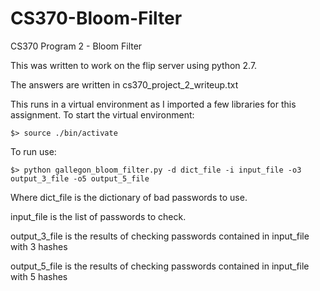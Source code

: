 # CS370-Bloom-Filter
CS370 Program 2 - Bloom Filter

This was written to work on the flip server using python 2.7.

The answers are written in cs370_project_2_writeup.txt

This runs in a virtual environment as I imported a few libraries for this
assignment. To start the virtual environment:

```
$> source ./bin/activate
```

To run use:

```
$> python gallegon_bloom_filter.py -d dict_file -i input_file -o3 output_3_file -o5 output_5_file
```

Where dict_file is the dictionary of bad passwords to use.

input_file is the list of passwords to check.

output_3_file is the results of checking passwords contained in input_file with
3 hashes

output_5_file is the results of checking passwords contained in input_file with
5 hashes


